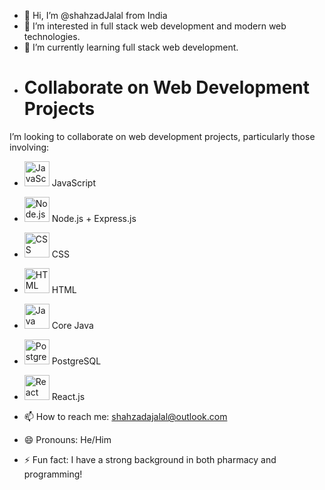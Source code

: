 

- 👋 Hi, I’m @shahzadJalal from India
- 👀 I’m interested in full stack web development and modern web technologies.
- 🌱 I’m currently learning full stack web development.
- # Collaborate on Web Development Projects

I’m looking to collaborate on web development projects, particularly those involving:

- <img src="https://upload.wikimedia.org/wikipedia/commons/6/6a/JavaScript-logo.png" alt="JavaScript" width="40" height="40"/> JavaScript
- <img src="https://nodejs.org/static/images/logo.svg" alt="Node.js" width="40" height="40"/> Node.js + Express.js
- <img src="https://upload.wikimedia.org/wikipedia/commons/d/d5/CSS3_logo_and_wordmark.svg" alt="CSS" width="40" height="40"/> CSS
- <img src="https://upload.wikimedia.org/wikipedia/commons/6/61/HTML5_logo_and_wordmark.svg" alt="HTML" width="40" height="40"/> HTML
- <img src="https://upload.wikimedia.org/wikipedia/en/3/30/Java_programming_language_logo.svg" alt="Java" width="40" height="40"/> Core Java
- <img src="https://upload.wikimedia.org/wikipedia/commons/2/29/Postgresql_elephant.svg" alt="PostgreSQL" width="40" height="40"/> PostgreSQL
- <img src="https://upload.wikimedia.org/wikipedia/commons/a/a7/React-icon.svg" alt="React" width="40" height="40"/> React.js


- 📫 How to reach me: shahzadajalal@outlook.com
- 😄 Pronouns: He/Him
- ⚡ Fun fact: I have a strong background in both pharmacy and programming!


